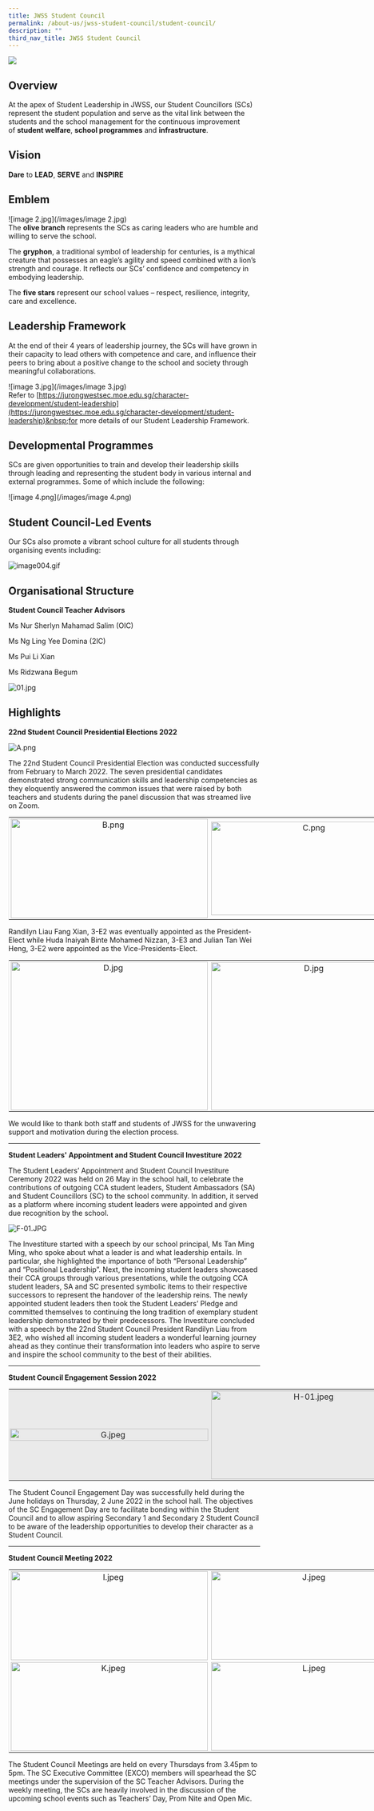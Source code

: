 ```yaml
---
title: JWSS Student Council
permalink: /about-us/jwss-student-council/student-council/
description: ""
third_nav_title: JWSS Student Council
---
```

![](/images/JWSS%20SC%202019.jpg)

Overview
--------

  
At the apex of Student Leadership in JWSS, our Student Councillors (SCs) represent the student population and serve as the vital link between the students and the school management for the continuous improvement of&nbsp;**student welfare**,&nbsp;**school programmes**&nbsp;and&nbsp;**infrastructure**.

Vision
------

**Dare**&nbsp;to&nbsp;**LEAD**,&nbsp;**SERVE**&nbsp;and&nbsp;**INSPIRE**  

Emblem
------

  
![image 2.jpg](/images/image 2.jpg)  
The&nbsp;**olive branch**&nbsp;represents the SCs as caring leaders who are humble and willing to serve the school.  
  
The&nbsp;**gryphon**, a traditional symbol of leadership for centuries, is a mythical creature that possesses an eagle’s agility and speed combined with a lion’s strength and courage. It reflects our SCs’ confidence and competency in embodying leadership.  
  
The&nbsp;**five stars**&nbsp;represent our school values – respect, resilience, integrity, care and excellence.  

Leadership Framework
--------------------

  
At the end of their 4 years of leadership journey, the SCs will have grown in their capacity to lead others with competence and&nbsp;care,&nbsp;and influence their peers to bring about a positive change to the school and society through meaningful collaborations.  
  
![image 3.jpg](/images/image 3.jpg)  
Refer to&nbsp;[https://jurongwestsec.moe.edu.sg/character-development/student-leadership](https://jurongwestsec.moe.edu.sg/character-development/student-leadership)&nbsp;for more details of our Student Leadership Framework.

Developmental Programmes
------------------------

  
SCs are given opportunities to train and develop their leadership skills through leading and representing the student body in various internal and external programmes. Some of which include the following:  
  
![image 4.png](/images/image 4.png)  
  

Student Council-Led Events
--------------------------

  
Our SCs also promote a vibrant school culture for all students through organising events including:  
  
![image004.gif](/images/image004.gif)  
  

Organisational Structure
------------------------

  

**Student Council Teacher Advisors**  

Ms Nur Sherlyn Mahamad Salim (OIC)  

Ms Ng Ling Yee Domina (2IC)

Ms Pui Li Xian

Ms Ridzwana Begum

  

  
![01.jpg](/images/01.jpg)  

  

Highlights
----------

**22nd Student Council Presidential Elections 2022**

  

![A.png](/images/A.png)

  

The 22nd Student Council Presidential Election was conducted successfully from February to March 2022. The seven presidential candidates demonstrated strong communication skills and leadership competencies as they eloquently answered the common issues that were raised by both teachers and students during the panel discussion that was streamed live on Zoom.

  

<table style="margin: auto; outline: 0px; padding: 0px; clear: both; border: 1px solid rgb(234, 234, 234); width: 805px;" class="ive_eobj_center iveo_table ives_tab_zen"><tbody style="margin: 0px; outline: 0px; padding: 0px;"><tr style="margin: 0px; outline: 0px; padding: 0px;"><td style="margin: 0px; outline: 0px; padding: 2px; text-align: center; width: 399px;"><img style="margin: auto; outline: none; padding: 0px; border: none; clear: both; display: block; width: 394.99px; height: 199.748px;" class="ive_eobj_center" alt="B.png" src="/images/B-01.png"></td><td style="margin: 0px; outline: 0px; padding: 2px; text-align: center; width: 398px;"><img style="margin: auto; outline: none; padding: 0px; border: none; clear: both; display: block; width: 394.01px; height: 187.59px;" class="ive_eobj_center" alt="C.png" src="/images/C-01.png"></td></tr></tbody></table>

  

Randilyn Liau Fang Xian, 3-E2 was eventually appointed as the President-Elect while Huda Inaiyah Binte Mohamed Nizzan, 3-E3 and Julian Tan Wei Heng, 3-E2 were appointed as the Vice-Presidents-Elect.&nbsp;

<table style="margin: auto; outline: 0px; padding: 0px; clear: both; border: 1px solid rgb(234, 234, 234); width: 805px;" class="ive_eobj_center iveo_table ives_tab_zen"><tbody style="margin: 0px; outline: 0px; padding: 0px;"><tr style="margin: 0px; outline: 0px; padding: 0px;"><td style="margin: 0px; outline: 0px; padding: 2px; text-align: center; width: 399px;"><img style="margin: auto; outline: none; padding: 0px; border: none; clear: both; display: block; width: 394.99px; height: 296.476px;" class="ive_eobj_center" alt="D.jpg" src="/images/D-01.jpg"></td><td style="margin: 0px; outline: 0px; padding: 2px; text-align: center; width: 398px;"><img style="margin: auto; outline: none; padding: 0px; border: none; clear: both; display: block; width: 394.01px; height: 295.725px;" class="ive_eobj_center" alt="D.jpg" src="/images/D.jpg"></td></tr></tbody></table>

  

We would like to thank both staff and students of JWSS for the unwavering support and motivation during the election process.&nbsp;

  

* * *

  

**Student Leaders' Appointment and Student Council Investiture 2022**

  

The Student Leaders’ Appointment and Student Council Investiture Ceremony 2022 was held on 26 May in the school hall, to celebrate the contributions of outgoing CCA student leaders, Student Ambassadors (SA) and Student Councillors (SC) to the school community. In addition, it served as a platform where incoming student leaders were appointed and given due recognition by the school.&nbsp;

  

![F-01.JPG](/images/F-01.JPG)

  

The Investiture started with a speech by our school principal, Ms Tan Ming Ming, who spoke about what a leader is and what leadership entails. In particular, she highlighted the importance of both “Personal Leadership” and “Positional Leadership”. Next, the incoming student leaders showcased their CCA groups through various presentations, while the outgoing CCA student leaders, SA and SC presented symbolic items to their respective successors to represent the handover of the leadership reins. The newly appointed student leaders then took the Student Leaders’ Pledge and committed themselves to continuing the long tradition of exemplary student leadership demonstrated by their predecessors. The Investiture concluded with a speech by the 22nd Student Council President Randilyn Liau from 3E2, who wished all incoming student leaders a wonderful learning journey ahead as they continue their transformation into leaders who aspire to serve and inspire the school community to the best of their abilities.

  

* * *

  

**Student Council Engagement Session 2022**

  

<table style="margin: auto; outline: 0px; padding: 0px; clear: both; border: 1px solid rgb(234, 234, 234); width: 805px;" class="iveo_table ive_eobj_center ives_tab_1"><tbody style="margin: 0px; outline: 0px; padding: 0px;"><tr style="margin: 0px; outline: 0px; padding: 0px;"><td style="margin: 0px; outline: 0px; padding: 2px; text-align: center; background-color: rgb(234, 234, 234); color: rgb(34, 34, 34); width: 399px;"><img style="margin: 0px 10px 0px 0px; outline: none; padding: 0px; border: none; float: left;" class="ive_eobj_left" alt="G.jpeg" width="100%" src="/images/G-01.jpeg"></td><td style="margin: 0px; outline: 0px; padding: 2px; text-align: center; background-color: rgb(234, 234, 234); color: rgb(34, 34, 34); width: 398px;"><img style="margin: auto; outline: none; padding: 0px; border: none; clear: both; display: block; width: 393.958px; height: 177px;" class="ive_eobj_center" alt="H-01.jpeg" width="100%" src="/images/H.jpeg"></td></tr></tbody></table>

  

The Student Council Engagement Day was successfully held during the June holidays on Thursday, 2 June 2022 in the school hall. The objectives of the SC Engagement Day are to facilitate bonding within the Student Council and to allow aspiring Secondary 1 and Secondary 2 Student Council to be aware of the leadership opportunities to develop their character as a Student Council.  

  

* * *

  

**Student Council Meeting 2022**

  

<table style="margin: auto; outline: 0px; padding: 0px; clear: both; border: 1px solid rgb(234, 234, 234); width: 805px;" class="ive_eobj_center iveo_table ives_tab_zen"><tbody style="margin: 0px; outline: 0px; padding: 0px;"><tr style="margin: 0px; outline: 0px; padding: 0px;"><td style="margin: 0px; outline: 0px; padding: 2px; text-align: center; width: 399px;"><img style="margin: auto; outline: none; padding: 0px; border: none; clear: both; display: block; width: 394.99px; height: 178px;" class="ive_eobj_center" alt="I.jpeg" width="100%" src="/images/I.jpeg"></td><td style="margin: 0px; outline: 0px; padding: 2px; text-align: center; width: 398px;"><img style="margin: auto; outline: none; padding: 0px; border: none; clear: both; display: block; width: 394.01px; height: 177px;" class="ive_eobj_center" alt="J.jpeg" width="100%" src="/images/J-01.jpeg"></td></tr><tr style="margin: 0px; outline: 0px; padding: 0px;"><td style="margin: 0px; outline: 0px; padding: 2px; text-align: center; width: 60px;"><img style="margin: auto; outline: none; padding: 0px; border: none; clear: both; display: block; width: 394.99px; height: 178px;" class="ive_eobj_center" alt="K.jpeg" width="100%" src="/images/K.jpeg"></td><td style="margin: 0px; outline: 0px; padding: 2px; text-align: center; width: 60px;"><img style="margin: auto; outline: none; padding: 0px; border: none; clear: both; display: block; width: 394.01px; height: 177px;" class="ive_eobj_center" alt="L.jpeg" width="100%" src="/images/L-01.jpeg"></td></tr></tbody></table>

  

The Student Council Meetings are held on every Thursdays from 3.45pm to 5pm. The SC Executive Committee (EXCO) members will spearhead the SC meetings under the supervision of the SC Teacher Advisors. During the weekly meeting, the SCs are heavily involved in the discussion of the upcoming school events such as Teachers’ Day, Prom Nite and Open Mic.